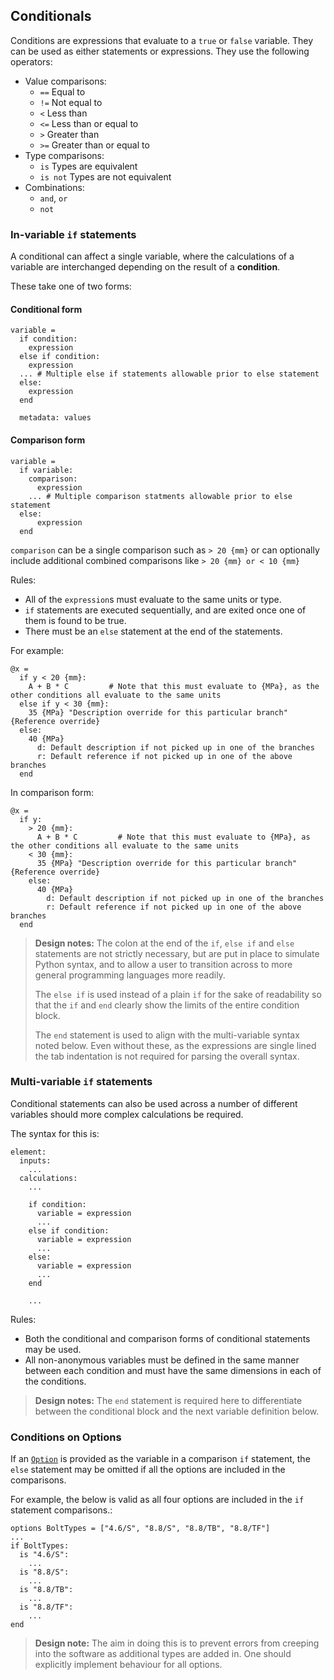 ## Conditionals

Conditions are expressions that evaluate to a `true` or `false` variable. They can be used as either statements or expressions.
They use the following operators:

- Value comparisons:
  - `==` Equal to
  - `!=` Not equal to
  - `<` Less than
  - `<=` Less than or equal to
  - `>` Greater than
  - `>=` Greater than or equal to
- Type comparisons:
  - `is` Types are equivalent
  - `is not` Types are not equivalent
- Combinations:
  - `and`, `or`
  - `not`

### In-variable `if` statements

A conditional can affect a single variable, where the calculations of a variable are interchanged depending on the
result of a **condition**.

These take one of two forms:

#### Conditional form

```sunset
variable = 
  if condition:
    expression
  else if condition:
    expression
  ... # Multiple else if statements allowable prior to else statement
  else:
    expression
  end
  
  metadata: values
```

#### Comparison form

```sunset
variable = 
  if variable:
    comparison:
      expression
    ... # Multiple comparison statments allowable prior to else statement
  else:
      expression
  end
```

`comparison` can be a single comparison such as `> 20 {mm}` or can optionally include additional combined comparisons
like `> 20 {mm} or < 10 {mm}`

Rules:

- All of the `expression`s must evaluate to the same units or type.
- `if` statements are executed sequentially, and are exited once one of them is found to be true.
- There must be an `else` statement at the end of the statements.

For example:

```
@x = 
  if y < 20 {mm}:
    A + B * C         # Note that this must evaluate to {MPa}, as the other conditions all evaluate to the same units
  else if y < 30 {mm}:
    35 {MPa} "Description override for this particular branch" {Reference override}
  else:
    40 {MPa}
      d: Default description if not picked up in one of the branches
      r: Default reference if not picked up in one of the above branches
  end
```

In comparison form:

```
@x = 
  if y:
    > 20 {mm}:
      A + B * C         # Note that this must evaluate to {MPa}, as the other conditions all evaluate to the same units
    < 30 {mm}:
      35 {MPa} "Description override for this particular branch" {Reference override}
    else:
      40 {MPa}
        d: Default description if not picked up in one of the branches
        r: Default reference if not picked up in one of the above branches
  end
```

> **Design notes:** The colon at the end of the `if`, `else if` and `else` statements are not strictly necessary, but
> are put in
> place to simulate Python syntax, and to allow a user to transition across to more general programming languages more
> readily.
>
> The `else if` is used instead of a plain `if` for the sake of readability so that the `if` and `end` clearly show the
> limits of the entire condition block.
>
> The `end` statement is used to align with the multi-variable syntax noted below. Even without these, as the
> expressions are single lined the tab indentation is not required for parsing the overall syntax.

### Multi-variable `if` statements

Conditional statements can also be used across a number of different variables should more complex calculations be
required.

The syntax for this is:

```
element:
  inputs:
    ...
  calculations:
    ...
    
    if condition:
      variable = expression
      ...
    else if condition:
      variable = expression
      ...
    else:
      variable = expression
      ...
    end
    
    ...
```

Rules:

- Both the conditional and comparison forms of conditional statements may be used.
- All non-anonymous variables must be defined in the same manner between each condition and must have the same
  dimensions in each of the conditions.

> **Design notes:** The `end` statement is required here to differentiate between the conditional block and the next
> variable definition below.

### Conditions on Options

If an [`Option`](options.md) is provided as the variable in a comparison `if` statement, the `else` statement may be
omitted if all the options are included in the comparisons.

For example, the below is valid as all four options are included in the `if` statement comparisons.:

```
options BoltTypes = ["4.6/S", "8.8/S", "8.8/TB", "8.8/TF"]
...
if BoltTypes:
  is "4.6/S":
    ...
  is "8.8/S":
    ...
  is "8.8/TB":
    ...
  is "8.8/TF":
    ...
end
```

> **Design note:** The aim in doing this is to prevent errors from creeping into the software as additional types are
> added in. One should explicitly implement behaviour for all options.
